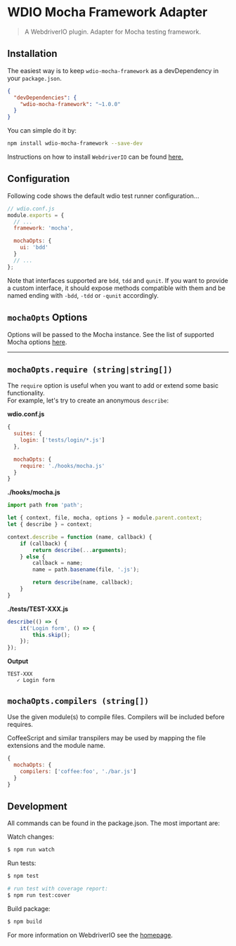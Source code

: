 WDIO Mocha Framework Adapter
============================

> A WebdriverIO plugin. Adapter for Mocha testing framework.

## Installation

The easiest way is to keep `wdio-mocha-framework` as a devDependency in your `package.json`.

```json
{
  "devDependencies": {
    "wdio-mocha-framework": "~1.0.0"
  }
}
```

You can simple do it by:

```bash
npm install wdio-mocha-framework --save-dev
```

Instructions on how to install `WebdriverIO` can be found [here.](http://webdriver.io/guide/getstarted/install.html)

## Configuration

Following code shows the default wdio test runner configuration...

```js
// wdio.conf.js
module.exports = {
  // ...
  framework: 'mocha',

  mochaOpts: {
    ui: 'bdd'
  }
  // ...
};
```

Note that interfaces supported are `bdd`, `tdd` and `qunit`. If you want to provide a custom interface, it should expose methods compatible with them and be named ending with `-bdd`, `-tdd` or `-qunit` accordingly.

## `mochaOpts` Options

Options will be passed to the Mocha instance. See the list of supported Mocha options [here](https://github.com/mochajs/mocha/wiki/Using-mocha-programmatically#set-options).

----

## `mochaOpts.require (string|string[])`

The `require` option is useful when you want to add or extend some basic functionality. <br />
For example, let's try to create an anonymous `describe`:

**wdio.conf.js**

```js
{
  suites: {
    login: ['tests/login/*.js']
  },

  mochaOpts: {
    require: './hooks/mocha.js'
  }
}
```

**./hooks/mocha.js**

```js
import path from 'path';

let { context, file, mocha, options } = module.parent.context;
let { describe } = context;

context.describe = function (name, callback) {
	if (callback) {
		return describe(...arguments);
	} else {
		callback = name;
		name = path.basename(file, '.js');

		return describe(name, callback);
	}
}
```

**./tests/TEST-XXX.js**

```js
describe(() => {
	it('Login form', () => {
		this.skip();
	});
});
```

**Output**

```
TEST-XXX
   ✓ Login form
```

## `mochaOpts.compilers (string[])`

Use the given module(s) to compile files. Compilers will be included before requires.

CoffeeScript and similar transpilers may be used by mapping the file extensions and the module name.

```js
{
  mochaOpts: {
    compilers: ['coffee:foo', './bar.js']
  }
}
```

## Development

All commands can be found in the package.json. The most important are:

Watch changes:

```sh
$ npm run watch
```

Run tests:

```sh
$ npm test

# run test with coverage report:
$ npm run test:cover
```

Build package:

```sh
$ npm build
```

For more information on WebdriverIO see the [homepage](http://webdriver.io).
